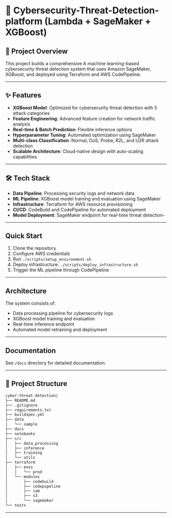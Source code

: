 # 🚀 Cybersecurity-Threat-Detection-platform (Lambda + SageMaker + XGBoost)

## 🔹 Project Overview
This project builds a comprehensive A machine learning-based cybersecurity threat detection system that uses Amazon SageMaker, XGBoost, and deployed using Terraform and AWS CodePipeline.

---

## ✨ Features
- **XGBoost Model**: Optimized for cybersecurity threat detection with 5 attack categories
- **Feature Engineering**: Advanced feature creation for network traffic analysis
- **Real-time & Batch Prediction**: Flexible inference options
- **Hyperparameter Tuning**: Automated optimization using SageMaker
- **Multi-class Classification**: Normal, DoS, Probe, R2L, and U2R attack detection
- **Scalable Architecture**: Cloud-native design with auto-scaling capabilities

---

## 🛠️ Tech Stack
- **Data Pipeline**: Processing security logs and network data
- **ML Pipeline**: XGBoost model training and evaluation using SageMaker
- **Infrastructure**: Terraform for AWS resource provisioning
- **CI/CD**: CodeBuild and CodePipeline for automated deployment
- **Model Deployment**: SageMaker endpoint for real-time threat detection-

---

## Quick Start
1. Clone the repository
2. Configure AWS credentials
3. Run `./scripts/setup_environment.sh`
4. Deploy infrastructure: `./scripts/deploy_infrastructure.sh`
5. Trigger the ML pipeline through CodePipeline

---

## Architecture
The system consists of:
- Data processing pipeline for cybersecurity logs
- XGBoost model training and evaluation
- Real-time inference endpoint
- Automated model retraining and deployment

---

## Documentation
See `/docs` directory for detailed documentation.

---

## 📂 Project Structure
```bash
cyber-threat-detection/
├── README.md
├── .gitignore
├── requirements.txt
├── buildspec.yml
├── data
│   └── sample
├── docs
├── notebooks
├── src
│   ├── data_processing
│   ├── inference
│   ├── training
│   └── utils
├── terraform
│   ├── envs
│   │   └── prod
│   └── modules
│       ├── codebuild
│       ├── codepipeline
│       ├── iam
│       ├── s3
│       └── sagemaker
└── tests

```
---

